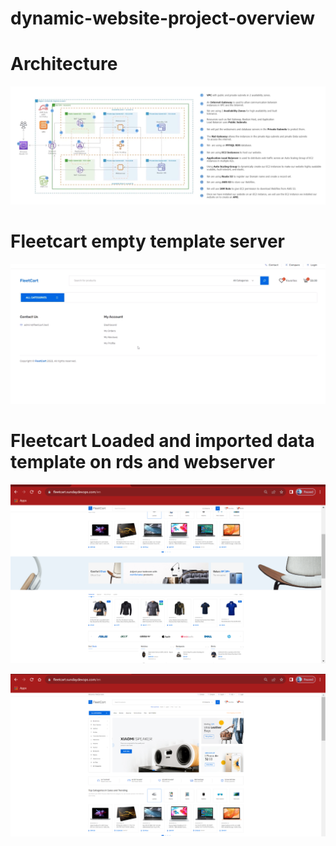 # dynamic-website-project-overview
# Architecture
![alt text](https://github.com/profebass99/dynamic-website-project-commands/blob/main/dynamic%20website%20.png)

# Fleetcart empty template server
![alt text](https://github.com/profebass99/dynamic-website-project-commands/blob/main/fleetcart%20empty%20template%20.png)

# Fleetcart Loaded and imported data template on rds and webserver
![alt text](https://github.com/profebass99/dynamic-website-project-commands/blob/main/flleeetcart1.png)

![alt text](https://github.com/profebass99/dynamic-website-project-commands/blob/main/fleetcart2.png)

